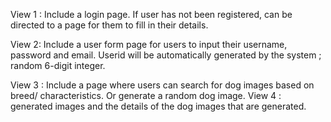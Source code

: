 View 1 : Include a login page. If user has not been registered, can be directed to a page for them to fill in their details.

View 2: Include a user form page for users to input their username, password and email. Userid will be automatically generated by the system ; random 6-digit integer.

View 3 : Include a page where users can search for dog images based on breed/ characteristics. Or generate a random dog image. 
View 4 : generated images and the details of the dog images that are generated. 